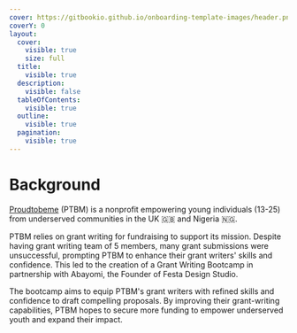 ```yaml
---
cover: https://gitbookio.github.io/onboarding-template-images/header.png
coverY: 0
layout:
  cover:
    visible: true
    size: full
  title:
    visible: true
  description:
    visible: false
  tableOfContents:
    visible: true
  outline:
    visible: true
  pagination:
    visible: true
---
```


# Background

[Proudtobeme](https://proudtobeme.org/) (PTBM) is a nonprofit empowering young individuals (13-25) from underserved communities in the UK 🇬🇧 and Nigeria 🇳🇬.&#x20;

PTBM relies on grant writing for fundraising to support its mission. Despite having grant writing team of 5 members, many grant submissions were unsuccessful, prompting PTBM to enhance their grant writers' skills and confidence. This led to the creation of a Grant Writing Bootcamp in partnership with Abayomi, the Founder of Festa Design Studio.

The bootcamp aims to equip PTBM's grant writers with refined skills and confidence to draft compelling proposals. By improving their grant-writing capabilities, PTBM hopes to secure more funding to empower underserved youth and expand their impact.
